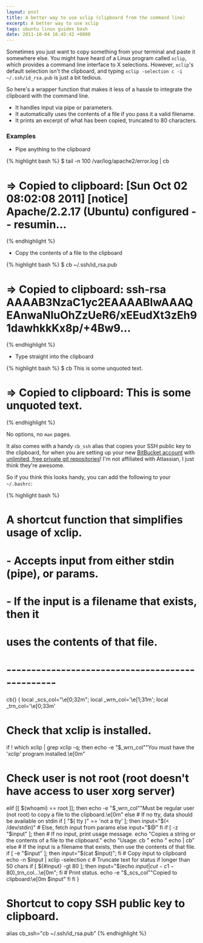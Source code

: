 ```yaml
---
layout: post
title: A better way to use xclip (clipboard from the command line)
excerpt: A better way to use xclip
tags: ubuntu linux guides bash
date: 2011-10-04 16:45:42 +0800
---
```


Sometimes you just want to copy something from your terminal and paste it somewhere else.
You might have heard of a Linux program called <code>xclip</code>, which provides a command line
interface to X selections.
However, <code>xclip</code>'s default selection isn't the clipboard,
and typing <code>xclip -selection c -i ~/.ssh/id_rsa.pub<file></code> is just a bit tedious.

So here's a wrapper function that makes it less of a hassle
to integrate the clipboard with the command line.

* It handles input via pipe or parameters.
* It automatically uses the contents of a file if you pass it a valid filename.
* It prints an excerpt of what has been copied, truncated to 80 characters.

### Examples

* Pipe anything to the clipboard

{% highlight bash %}
$ tail -n 100 /var/log/apache2/error.log | cb
# => Copied to clipboard: [Sun Oct 02 08:02:08 2011] [notice] Apache/2.2.17 (Ubuntu) configured -- resumin...
{% endhighlight %}

* Copy the contents of a file to the clipboard

{% highlight bash %}
$ cb ~/.ssh/id_rsa.pub
# => Copied to clipboard: ssh-rsa AAAAB3NzaC1yc2EAAAABIwAAAQEAnwaNIuOhZzUeR6/xEEudXt3zEh91dawhkkKx8p/+4Bw9...
{% endhighlight %}

* Type straight into the clipboard

{% highlight bash %}
$ cb This is some unquoted text.
# => Copied to clipboard: This is some unquoted text.
{% endhighlight %}


No options, no <code>man</code> pages.

It also comes with a handy <code>cb_ssh</code> alias that copies your SSH public key to the clipboard,
for when you are setting up your new [BitBucket account](https://bitbucket.org)
with [unlimited, free private git repositories](http://blog.bitbucket.org/2011/10/03/bitbucket-now-rocks-git/)!
I'm not affiliated with Atlassian, I just think they're awesome.

So if you think this looks handy, you can add the following to your <code>~/.bashrc</code>:

{% highlight bash %}
# A shortcut function that simplifies usage of xclip.
# - Accepts input from either stdin (pipe), or params.
# - If the input is a filename that exists, then it
#   uses the contents of that file.
# ------------------------------------------------
cb() {
  local _scs_col="\e[0;32m"; local _wrn_col='\e[1;31m'; local _trn_col='\e[0;33m'
  # Check that xclip is installed.
  if ! which xclip | grep xclip -q; then
    echo -e "$_wrn_col""You must have the 'xclip' program installed.\e[0m"
  # Check user is not root (root doesn't have access to user xorg server)
  elif [[ $(whoami) == root ]]; then
    echo -e "$_wrn_col""Must be regular user (not root) to copy a file to the clipboard.\e[0m"
  else
    # If no tty, data should be available on stdin
    if [ "$( tty )" == 'not a tty' ]; then
      input="$(< /dev/stdin)"
    # Else, fetch input from params
    else
      input="$@"
    fi
    if [ -z "$input" ]; then  # If no input, print usage message.
      echo "Copies a string or the contents of a file to the clipboard."
      echo "Usage: cb <string or file>"
      echo "       echo <string or file> | cb"
    else
      # If the input is a filename that exists, then use the contents of that file.
      if [ -e "$input" ]; then input="$(cat $input)"; fi
      # Copy input to clipboard
      echo -n $input | xclip -selection c
      # Truncate text for status if longer than 50 chars
      if [ ${#input} -gt 80 ]; then input="$(echo $input | cut -c1-80)$_trn_col...\e[0m"; fi
      # Print status.
      echo -e "$_scs_col""Copied to clipboard:\e[0m $input"
    fi
  fi
}
# Shortcut to copy SSH public key to clipboard.
alias cb_ssh="cb ~/.ssh/id_rsa.pub"
{% endhighlight %}

